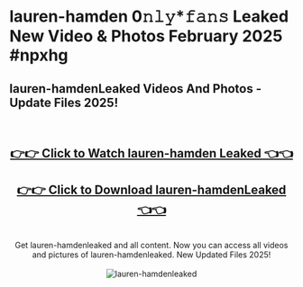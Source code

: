 # lauren-hamden 0𝚗𝚕𝚢*𝚏𝚊𝚗𝚜 Leaked New Video & Photos February 2025 #npxhg

<h2>lauren-hamdenLeaked Videos And Photos - Update Files 2025!</h2>
<br>
<div align="center">
<h2><a href="https://mediaupload.pro?title=lauren-hamden&ref=11F" rel="nofollow">👉👉 Click to Watch lauren-hamden Leaked 👈👈</a></h2>
<h2><a href="https://mediaupload.pro?title=lauren-hamden&ref=11F" rel="nofollow">👉👉 Click to Download lauren-hamdenLeaked 👈👈</a></h2>
<br>
Get lauren-hamdenleaked and all content. Now you can access all videos and pictures of lauren-hamdenleaked. New Updated Files 2025!
<br>
<br>
<a href="https://mediaupload.pro?title=lauren-hamden&ref=11F" rel="nofollow" data-target="animated-image.originalLink"><img src="https://i.ibb.co/Gkj2r4b/banner.png" alt="lauren-hamdenleaked" style="max-width: 100%; display: inline-block;" data-target="animated-image.originalImage"></a>
</div>
<br>

